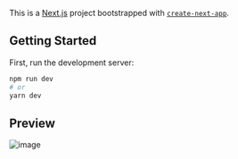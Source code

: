 This is a [Next.js](https://nextjs.org/) project bootstrapped with [`create-next-app`](https://github.com/vercel/next.js/tree/canary/packages/create-next-app).

## Getting Started

First, run the development server:

```bash
npm run dev
# or
yarn dev
```

## Preview

![image](https://user-images.githubusercontent.com/101257764/172954229-5d664706-8a1b-4577-b76a-93340a232334.png)
